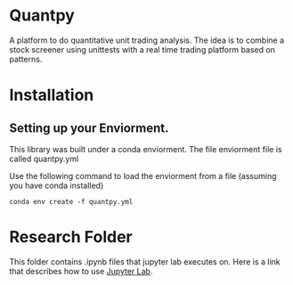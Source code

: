 # Quantpy
A platform to do quantitative unit trading analysis. The idea is to combine a stock
screener using unittests with a real time trading platform based on patterns.

# Installation

## Setting up your Enviorment.
This library was built under a conda enviorment. The file
enviorment file is called quantpy.yml

Use the following command to  load the enviorment from a file
(assuming you have conda installed)

```
conda env create -f quantpy.yml
```

# Research Folder
This folder contains .ipynb files that jupyter lab executes on. Here is a link 
that describes how to use [Jupyter Lab](https://jupyter.org/).
